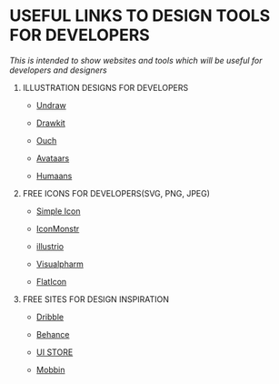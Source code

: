 # USEFUL LINKS TO DESIGN TOOLS FOR DEVELOPERS 

_This is intended to show websites and tools which will be useful for developers and designers_


1. ILLUSTRATION DESIGNS FOR DEVELOPERS

    * [Undraw](https://undraw.co/)

    * [Drawkit](https://www.drawkit.io)

    * [Ouch](https://icons8.com/ouch)

    * [Avataars](https://avataaars.com/)

    * [Humaans](https://humaaans.com/)

2. FREE ICONS FOR DEVELOPERS(SVG, PNG, JPEG)

    * [Simple Icon](https://simpleicons.org/)

    * [IconMonstr](https://iconmonstr.com/)

    * [illustrio](https://illustrio.com/)

    * [Visualpharm](https://visualpharm.com/)
    
    * [FlatIcon](http://flaticon.com/)

3. FREE SITES FOR DESIGN INSPIRATION

    * [Dribble](https://dribble.com/)

    * [Behance](https://behance.com/)

    * [UI STORE](https://www.uistore.design/)

    * [Mobbin](https://www.mobbin.design/)




